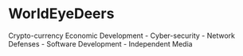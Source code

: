 # WorldEyeDeers
Crypto-currency Economic Development - Cyber-security - Network Defenses - Software Development - Independent Media
